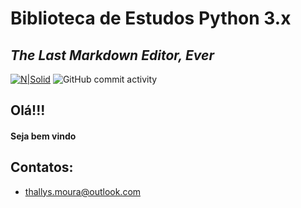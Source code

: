 # Biblioteca de Estudos Python 3.x
## _The Last Markdown Editor, Ever_

[![N|Solid](https://www.python.org/static/community_logos/python-logo.png)](https://www.python.org/)
![GitHub commit activity](https://img.shields.io/github/commit-activity/w/thallys-moura/studies?color=blue)

## Olá!!!
#### Seja bem vindo


## Contatos:
- thallys.moura@outlook.com
